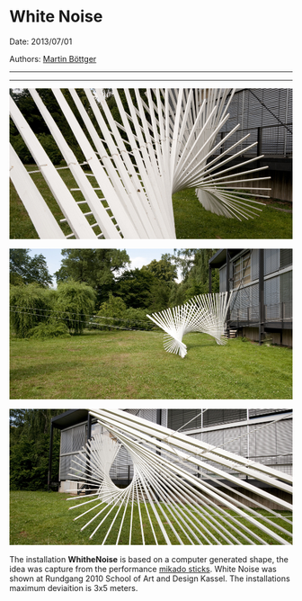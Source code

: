 # White Noise

Date: 2013/07/01

Authors: [Martin Böttger](http://www.tsaworks.com/)

---
---

![](white04.jpg)  

![](white03.jpg)  

![](whitepoast.jpg)  

The installation **WhitheNoise** is based on a computer generated shape, the idea was capture from the performance [mikado sticks](http://vimeo.com/859018). White Noise was shown at Rundgang 2010 School of Art and Design Kassel. The installations maximum deviaition is 3x5 meters. 
